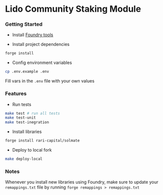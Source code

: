 # Lido Community Staking Module

### Getting Started

- Install [Foundry tools](https://book.getfoundry.sh/getting-started/installation)

- Install project dependencies

```bash
forge install
```

- Config environment variables
```bash
cp .env.example .env
```
Fill vars in the `.env` file with your own values

### Features

- Run tests

```bash
make test # run all tests
make test-unit
make test-inegration
```

- Install libraries

```bash
forge install rari-capital/solmate
```

- Deploy to local fork

```bash
make deploy-local
```

### Notes

Whenever you install new libraries using Foundry, make sure to update your
`remappings.txt` file by running `forge remappings > remappings.txt`
